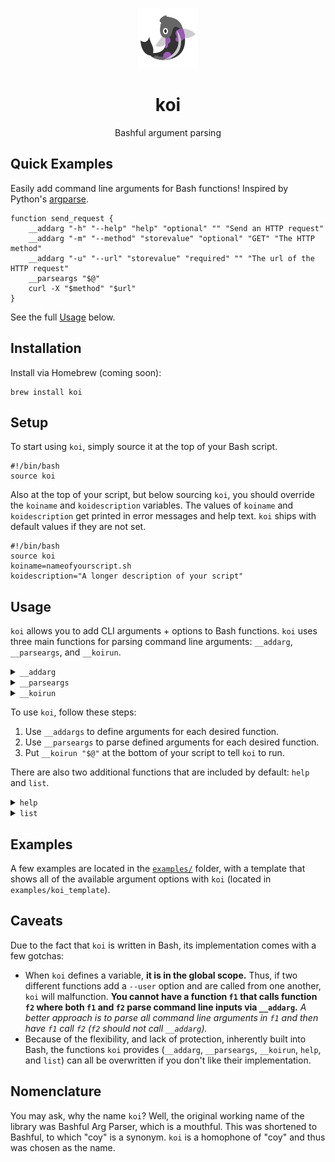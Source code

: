 <p align="center"><img alt="koi logo" src="logo.png" /></p>

<h1 align="center">koi</h1>
<p align="center">Bashful argument parsing</p>

## Quick Examples
Easily add command line arguments for Bash functions! Inspired by Python's [argparse](https://docs.python.org/3/library/argparse.html).
```
function send_request {
    __addarg "-h" "--help" "help" "optional" "" "Send an HTTP request"
    __addarg "-m" "--method" "storevalue" "optional" "GET" "The HTTP method"
    __addarg "-u" "--url" "storevalue" "required" "" "The url of the HTTP request"
    __parseargs "$@"
    curl -X "$method" "$url"
}
```
See the full [Usage](#Usage) below.

## Installation
Install via Homebrew (coming soon):
```
brew install koi
```

## Setup
To start using `koi`, simply source it at the top of your Bash script.
```
#!/bin/bash
source koi
```

Also at the top of your script, but below sourcing `koi`, you should override the `koiname` and `koidescription` variables. The values of `koiname` and `koidescription` get printed in error messages and help text. `koi` ships with default values if they are not set.
```
#!/bin/bash
source koi
koiname=nameofyourscript.sh
koidescription="A longer description of your script"
```

## Usage
`koi` allows you to add CLI arguments + options to Bash functions. `koi` uses three main functions for parsing command line arguments: `__addarg`, `__parseargs`, and `__koirun`.

<details>
<summary><a id="__addarg"><code>__addarg</code></a></summary>

### `__addarg`
**To add a parsable CLI argument to a Bash function, use the `__addarg` function. The `__addarg` function takes six arguments and sets up global variables based on validated command line inputs.**

```
__addarg short_option long_option action is_required default_value help_text
```
 * `short_option` - The short option for the argument, denoted with a dash followed by a letter (i.e. `-h`, `-A`). The short option is usually the first letter of the long option.
 * `long_option` - The long option for the argument, denoted with two dashes followed by a string of alphanumeric characters (i.e. `--help`, `--dir`, `--user`).
 * `action` - The action to take with this option. The supported actions are:
   * `storevalue` - store the value of the argument in a variable
   * `filepath` - store the value of the argument in a variable and check that the value is a path to an existing file
   * `directorypath` - store the value of the argument in a variable and check that the value is a path to an existing directory
   * `flag` - store 1 (true) in a variable
   * `help` - display the help text
   * `exit` - exit the script
 * `is_required` - Whether or not the argument is required, must be either `required` or `optional`.
 * `default_value` - The default value for the argument, if the argument is optional.
 * `help_text` - The help text that is printed when the `-h` option is used.

**`__addarg` does not return anything, but rather sets up variables in the global scope that can be used. The name of the variable will match the argument's `long_option`, without the leading dashes.** Here's an example:
```
function mycoolfunction {
    __addarg "-o" "--outputdir" "directorypath" "required" "" "Path to the output directory"
    __parseargs "$@"
    echo "$outputdir"
}
```
</details>

<details>
<summary><a id="__parseargs"><code>__parseargs</code></a></summary>

### `__parseargs`
**Once all arguments are added to a function with `__addarg`, `koi` parses the arguments with `__parseargs`. `__parseargs` takes in a list of command line arguments and parses them based on the arguments that have been added to the function with `__addarg`.**
```
__parseargs "$@"
```
Where `"$@"` is a list of arguments coming directly from the command line. `__parseargs` must be called after all `__addargs` statements and must include all of the command line arguments to be parsed.
</details>

<details>
<summary><a id="__koirun"><code>__koirun</code></a></summary>

### `__koirun`
**To actually run `koi`, use the `__koirun` function. Include `__koirun "$@"` as the last line in your script for `koi` to operate correctly.**
```
__koirun "$@"
```
All `__koirun` does is search for functions matching command line arguments and run them. This is the code for `__koirun`:
```
if declare -F -- "${1:-}" >/dev/null ; then
    "$@"
else
    __errortext "$koiname: err: no such command '$1'"
    __errortext "Use 'help' for available commands"
    exit 1
fi
```
</details>

To use `koi`, follow these steps:
 1. Use `__addargs` to define arguments for each desired function.
 2. Use `__parseargs` to parse defined arguments for each desired function.
 3. Put `__koirun "$@"` at the bottom of your script to tell `koi` to run.

There are also two additional functions that are included by default: `help` and `list`.

<details>
<summary><a id="help"><code>help</code></a></summary>

### `help`
**Prints a help message for your script. The help message is populated automatically based on the `-h` arguments that you add to your functions with `__addarg`.** You can call `help` three different ways:
```
$ ./nameofscript help
$ ./nameofscript -h
$ ./nameofscript --help
```
**Here's a sample menu generated by `koi`:**
```
$ ./examples/curl_examples help
Examples of potential curl commands you could make with koi

Usage:
  curl_example COMMAND

Available commands:
  createuser
  help
  list
  run
  show

>> curl_example createuser
Create a new user
  -p, --port PORT  Port where server is running (optional) (default: 80)
  -u, --user USER  The name of the user to create 

>> curl_example help
Show this menu and exit

>> curl_example list
List all available commands

>> curl_example run
Run a job/script on the server
  -p, --port PORT      Port where server is running (optional) (default: 80)
  -u, --user USER      Name of user 
  -f, --folder FOLDER  Name of folder where script is located 
  -s, --script SCRIPT  Name of script to run 

>> curl_example show
List running jobs for a given user
  -p, --port PORT  Port where server is running (optional) (default: 80)
  -u, --user USER  Name of user
```
See the code for this example in [`examples/curl_examples`](https://github.com/wcarhart/koi/blob/master/examples/curl_example).

</details>

<details>
<summary><a id="list"><code>list</code></a></summary>

### `list`
**Prints all of the available commands.** `list` will print all functions defined that do not start with a dash (`-`) or underscore (`_`). Functions that begin with dashes and underscores are interpreted as internal functions to `koi` and thus are not printed as commands available at the command line. Although they are not printed in `list` and `help`, you can still call them from the command line if you like.

**Here's an example of the output of `list`:**
```
$ ./examples/curl_examples list
createuser
help
list
run
show
```
See the code for this example in [`examples/curl_examples`](https://github.com/wcarhart/koi/blob/master/examples/curl_example).

</details>

## Examples
A few examples are located in the [`examples/`](https://github.com/wcarhart/koi/tree/master/examples) folder, with a template that shows all of the available argument options with `koi` (located in `examples/koi_template`).

## Caveats
Due to the fact that `koi` is written in Bash, its implementation comes with a few gotchas:
 * When `koi` defines a variable, **it is in the global scope.** Thus, if two different functions add a `--user` option and are called from one another, `koi` will malfunction. **You cannot have a function `f1` that calls function `f2` where both `f1` and `f2` parse command line inputs via `__addarg`.** *A better approach is to parse all command line arguments in `f1` and then have `f1` call `f2` (`f2` should not call `__addarg`).*
 * Because of the flexibility, and lack of protection, inherently built into Bash, the functions `koi` provides (`__addarg`, `__parseargs`, `__koirun`, `help`, and `list`) can all be overwritten if you don't like their implementation.

## Nomenclature
You may ask, why the name `koi`? Well, the original working name of the library was Bashful Arg Parser, which is a mouthful. This was shortened to Bashful, to which "coy" is a synonym. `koi` is a homophone of "coy" and thus was chosen as the name.